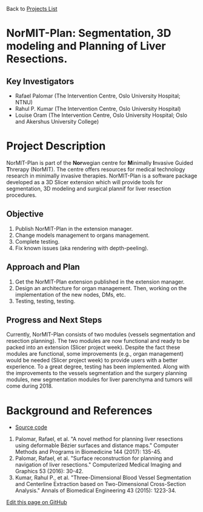 Back to [Projects List](../../README.md#ProjectsList)

# NorMIT-Plan: Segmentation, 3D modeling and Planning of Liver Resections.

## Key Investigators

- Rafael Palomar (The Intervention Centre, Oslo University Hospital; NTNU)
- Rahul P. Kumar (The Intervention Centre, Oslo University Hospital)
- Louise Oram (The Intervention Centre, Oslo University Hospital; Oslo and Akershus University College)

# Project Description
  
NorMIT-Plan is part of the **Nor**wegian centre for **M**inimally **I**nvasive Guided **T**hrerapy (NorMIT). The centre offers resources for medical technology research in minimally invasive therapies. NorMIT-Plan is a software package developed as a 3D Slicer extension which will provide tools for segmentation, 3D modeling and surgical plannif for liver resection procedures.

## Objective

1. Publish NorMIT-Plan in the extension manager.
2. Change models management to organs management.
3. Complete testing.
4. Fix known issues (aka rendering with depth-peeling).

## Approach and Plan

1. Get the NorMIT-Plan extension published in the extension manager.
2. Design an architecture for organ management. Then, working on the implementation of the new nodes, DMs, etc.
3. Testing, testing, testing.

## Progress and Next Steps

Currently, NorMIT-Plan consists of two modules (vessels segmentation and resection planning). The two modules are now functional and ready to be packed into an extension (Slicer project week). Despite the fact these modules are functional, some improvements (e.g., organ management) would be needed (Slicer project week) to provide users with a better experience. To a great degree, testing has been implemented. Along with the improvements to the vessels segmentation and the surgery planning modules, new segmentation modules for liver parenchyma and tumors will come during 2018.

# Background and References

<!--Use this space for information that may help people better understand your project, like links to papers, source code, or data.-->

- [Source code](https://github.com/TheInterventionCentre/NorMIT-Plan)

 1. Palomar, Rafael, et al. "A novel method for planning liver resections using deformable Bézier surfaces and distance maps." Computer Methods and Programs in Biomedicine 144 (2017): 135-45.
 2. Palomar, Rafael, et al. "Surface reconstruction for planning and navigation of liver resections." Computerized Medical Imaging and Graphics 53 (2016): 30-42.
 3. Kumar, Rahul P., et al. "Three-Dimensional Blood Vessel Segmentation and Centerline Extraction based on Two-Dimensional Cross-Section Analysis." Annals of Biomedical Engineering 43 (2015): 1223-34.


<!--Link for editing page when displayed in GitHub pages-->
<a href="https://github.com/NA-MIC/ProjectWeek/edit/master/PW27_2018_Boston/Projects/NorMIT-Plan/README.md">Edit this page on GitHub</a>
